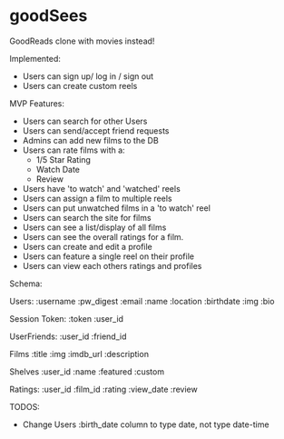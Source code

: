 # goodSees
GoodReads clone with movies instead!

Implemented:
- Users can sign up/ log in / sign out
- Users can create custom reels

MVP Features:
- Users can search for other Users
- Users can send/accept friend requests
- Admins can add new films to the DB
- Users can rate films with a:
  - 1/5 Star Rating
  - Watch Date
  - Review
- Users have 'to watch' and 'watched' reels
- Users can assign a film to multiple reels
- Users can put unwatched films in a 'to watch' reel
- Users can search the site for films
- Users can see a list/display of all films
- Users can see the overall ratings for a film.
- Users can create and edit a profile
- Users can feature a single reel on their profile
- Users can view each others ratings and profiles

Schema:

Users:
:username
:pw_digest
:email
:name
:location
:birthdate
:img
:bio

Session Token:
:token
:user_id

UserFriends:
:user_id
:friend_id

Films
:title
:img
:imdb_url
:description

Shelves
:user_id
:name
:featured
:custom

Ratings:
:user_id
:film_id
:rating
:view_date
:review


TODOS:
- Change Users :birth_date column to type date, not type date-time
